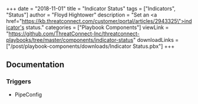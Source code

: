 +++
date = "2018-11-01"
title = "Indicator Status"
tags = ["Indicators", "Status"]
author = "Floyd Hightower"
description = "Set an <a href=\"https://kb.threatconnect.com/customer/portal/articles/2943325\">indicator's status</a>."
categories = ["Playbook Components"]
viewLink = "https://github.com/ThreatConnect-Inc/threatconnect-playbooks/tree/master/components/indicator-status"
downloadLinks = ["/post/playbook-components/downloads/Indicator Status.pbx"]
+++

## Documentation

### Triggers

- PipeConfig
